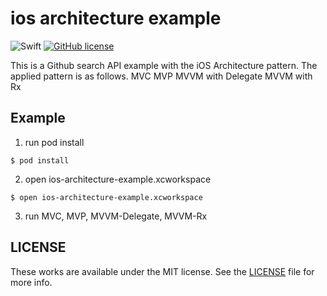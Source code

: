 # ios architecture example

![Swift](https://img.shields.io/badge/Swift-4.2-orange.svg)
[![GitHub license](https://img.shields.io/badge/license-MIT-lightgrey.svg?style=flat)](https://raw.githubusercontent.com/k-lpmg/ios-architecture-example/master/LICENSE)

This is a Github search API example with the iOS Architecture pattern.
The applied pattern is as follows.
MVC
MVP
MVVM with Delegate
MVVM with Rx

## Example

1. run pod install
```console
$ pod install
```

2.  open ios-architecture-example.xcworkspace
```console
$ open ios-architecture-example.xcworkspace
```

3. run MVC, MVP, MVVM-Delegate, MVVM-Rx


## LICENSE

These works are available under the MIT license. See the [LICENSE][license] file
for more info.

[license]: LICENSE
